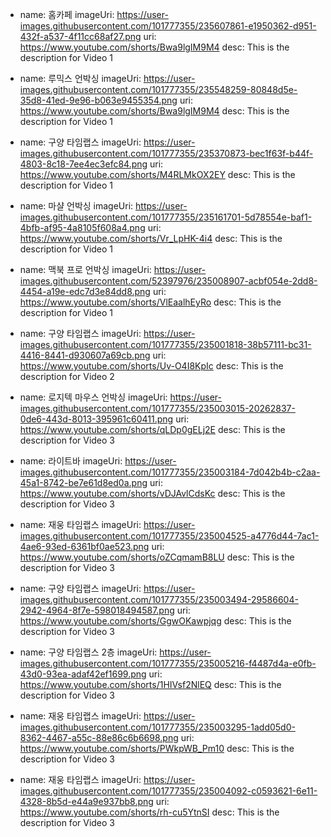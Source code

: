 

- name: 홈카페 
  imageUri: https://user-images.githubusercontent.com/101777355/235607861-e1950362-d951-432f-a537-4f11cc68af27.png
  uri: https://www.youtube.com/shorts/Bwa9lgIM9M4
  desc: This is the description for Video 1

- name: 루믹스 언박싱 
  imageUri: https://user-images.githubusercontent.com/101777355/235548259-80848d5e-35d8-41ed-9e96-b063e9455354.png
  uri: https://www.youtube.com/shorts/Bwa9lgIM9M4
  desc: This is the description for Video 1


- name: 구양 타임랩스 
  imageUri: https://user-images.githubusercontent.com/101777355/235370873-bec1f63f-b44f-4803-8c18-7ee4ec3efc84.png
  uri: https://www.youtube.com/shorts/M4RLMkOX2EY
  desc: This is the description for Video 1


- name: 마샬 언박싱
  imageUri: https://user-images.githubusercontent.com/101777355/235161701-5d78554e-baf1-4bfb-af95-4a8105f608a4.png
  uri: https://www.youtube.com/shorts/Vr_LpHK-4i4
  desc: This is the description for Video 1


- name: 맥북 프로 언박싱
  imageUri: https://user-images.githubusercontent.com/52397976/235008907-acbf054e-2dd8-4454-a19e-edc7d3e84dd8.png
  uri: https://www.youtube.com/shorts/VlEaalhEyRo
  desc: This is the description for Video 1

- name: 구양 타임랩스
  imageUri: https://user-images.githubusercontent.com/101777355/235001818-38b57111-bc31-4416-8441-d930607a69cb.png
  uri: https://www.youtube.com/shorts/Uv-O4I8KpIc
  desc: This is the description for Video 2

- name: 로지텍 마우스 언박싱
  imageUri: https://user-images.githubusercontent.com/101777355/235003015-20262837-0de6-443d-8013-395961c60411.png
  uri: https://www.youtube.com/shorts/qLDp0gELj2E
  desc: This is the description for Video 3

- name: 라이트바
  imageUri: https://user-images.githubusercontent.com/101777355/235003184-7d042b4b-c2aa-45a1-8742-be7e61d8ed0a.png
  uri: https://www.youtube.com/shorts/vDJAvlCdsKc
  desc: This is the description for Video 3

- name: 재웅 타임랩스
  imageUri: https://user-images.githubusercontent.com/101777355/235004525-a4776d44-7ac1-4ae6-93ed-6361bf0ae523.png
  uri: https://www.youtube.com/shorts/oZCqmamB8LU
  desc: This is the description for Video 3

- name: 구양 타임랩스
  imageUri: https://user-images.githubusercontent.com/101777355/235003494-29586604-2942-4964-8f7e-598018494587.png
  uri: https://www.youtube.com/shorts/GgwOKawpjqg
  desc: This is the description for Video 3
  
- name: 구양 타임랩스 2층
  imageUri: https://user-images.githubusercontent.com/101777355/235005216-f4487d4a-e0fb-43d0-93ea-adaf42ef1699.png
  uri: https://www.youtube.com/shorts/1HIVsf2NlEQ
  desc: This is the description for Video 3

- name: 재웅 타임랩스
  imageUri: https://user-images.githubusercontent.com/101777355/235003295-1add05d0-8362-4467-a55c-88e86c6b6698.png
  uri: https://www.youtube.com/shorts/PWkpWB_Pm10
  desc: This is the description for Video 3

- name: 재웅 타임랩스
  imageUri: https://user-images.githubusercontent.com/101777355/235004092-c0593621-6e11-4328-8b5d-e44a9e937bb8.png
  uri: https://www.youtube.com/shorts/rh-cu5YtnSI
  desc: This is the description for Video 3
